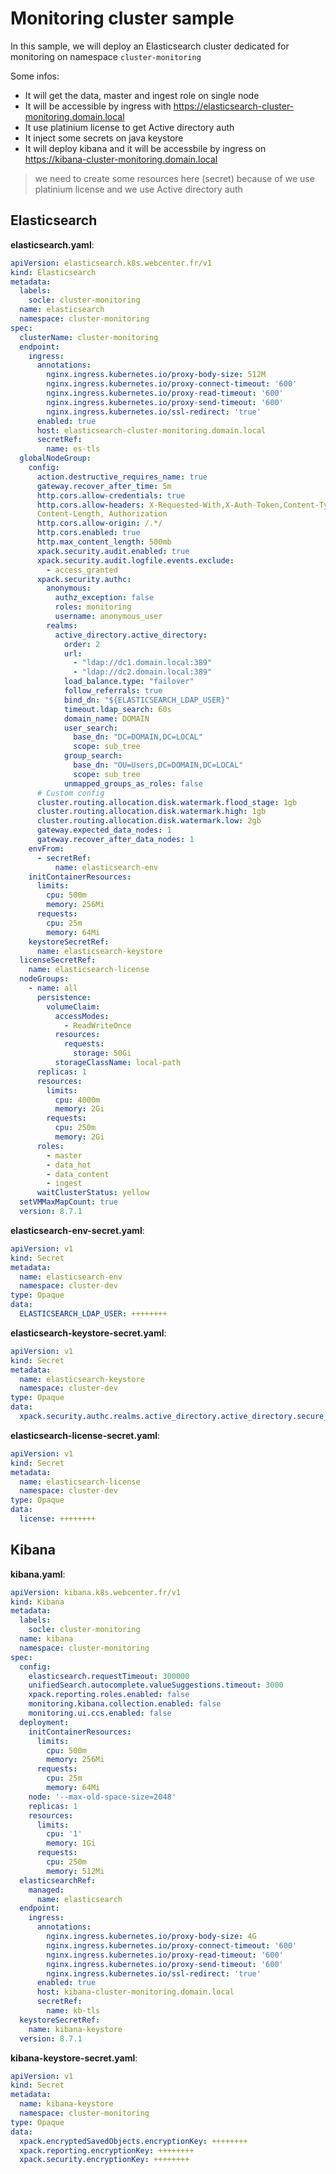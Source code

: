 # Monitoring cluster sample

In this sample, we will deploy an Elasticsearch cluster dedicated for monitoring on namespace `cluster-monitoring`

Some infos:
- It will get the data, master and ingest role on single node
- It will be accessible by ingress with https://elasticsearch-cluster-monitoring.domain.local
- It use platinium license to get Active directory auth
- It inject some secrets on java keystore
- It will deploy kibana and it will be accessbile by ingress on https://kibana-cluster-monitoring.domain.local

> we need to create some resources here (secret) because of we use platinium license and we use Active directory auth

## Elasticsearch

**elasticsearch.yaml**:
```yaml
apiVersion: elasticsearch.k8s.webcenter.fr/v1
kind: Elasticsearch
metadata:
  labels:
    socle: cluster-monitoring
  name: elasticsearch
  namespace: cluster-monitoring
spec:
  clusterName: cluster-monitoring
  endpoint:
    ingress:
      annotations:
        nginx.ingress.kubernetes.io/proxy-body-size: 512M
        nginx.ingress.kubernetes.io/proxy-connect-timeout: '600'
        nginx.ingress.kubernetes.io/proxy-read-timeout: '600'
        nginx.ingress.kubernetes.io/proxy-send-timeout: '600'
        nginx.ingress.kubernetes.io/ssl-redirect: 'true'
      enabled: true
      host: elasticsearch-cluster-monitoring.domain.local
      secretRef:
        name: es-tls
  globalNodeGroup:
    config:
      action.destructive_requires_name: true
      gateway.recover_after_time: 5m
      http.cors.allow-credentials: true
      http.cors.allow-headers: X-Requested-With,X-Auth-Token,Content-Type,
      Content-Length, Authorization
      http.cors.allow-origin: /.*/
      http.cors.enabled: true
      http.max_content_length: 500mb
      xpack.security.audit.enabled: true
      xpack.security.audit.logfile.events.exclude:
        - access_granted
      xpack.security.authc:
        anonymous:
          authz_exception: false
          roles: monitoring
          username: anonymous_user
        realms:
          active_directory.active_directory:
            order: 2
            url:
              - "ldap://dc1.domain.local:389"
              - "ldap://dc2.domain.local:389"
            load_balance.type: "failover"
            follow_referrals: true
            bind_dn: "${ELASTICSEARCH_LDAP_USER}"
            timeout.ldap_search: 60s
            domain_name: DOMAIN
            user_search:
              base_dn: "DC=DOMAIN,DC=LOCAL"
              scope: sub_tree
            group_search:
              base_dn: "OU=Users,DC=DOMAIN,DC=LOCAL"
              scope: sub_tree
            unmapped_groups_as_roles: false
      # Custom config
      cluster.routing.allocation.disk.watermark.flood_stage: 1gb
      cluster.routing.allocation.disk.watermark.high: 1gb
      cluster.routing.allocation.disk.watermark.low: 2gb
      gateway.expected_data_nodes: 1
      gateway.recover_after_data_nodes: 1
    envFrom:
      - secretRef:
          name: elasticsearch-env
    initContainerResources:
      limits:
        cpu: 500m
        memory: 256Mi
      requests:
        cpu: 25m
        memory: 64Mi
    keystoreSecretRef:
      name: elasticsearch-keystore
  licenseSecretRef:
    name: elasticsearch-license
  nodeGroups:
    - name: all
      persistence:
        volumeClaim:
          accessModes:
            - ReadWriteOnce
          resources:
            requests:
              storage: 50Gi
          storageClassName: local-path
      replicas: 1
      resources:
        limits:
          cpu: 4000m
          memory: 2Gi
        requests:
          cpu: 250m
          memory: 2Gi
      roles:
        - master
        - data_hot
        - data_content
        - ingest
      waitClusterStatus: yellow
  setVMMaxMapCount: true
  version: 8.7.1
```

**elasticsearch-env-secret.yaml**:
```yaml
apiVersion: v1
kind: Secret
metadata:
  name: elasticsearch-env
  namespace: cluster-dev
type: Opaque
data:
  ELASTICSEARCH_LDAP_USER: ++++++++
```

**elasticsearch-keystore-secret.yaml**:
```yaml
apiVersion: v1
kind: Secret
metadata:
  name: elasticsearch-keystore
  namespace: cluster-dev
type: Opaque
data:
  xpack.security.authc.realms.active_directory.active_directory.secure_bind_password: ++++++++
```

**elasticsearch-license-secret.yaml**:
```yaml
apiVersion: v1
kind: Secret
metadata:
  name: elasticsearch-license
  namespace: cluster-dev
type: Opaque
data:
  license: ++++++++
```

## Kibana

**kibana.yaml**:
```yaml
apiVersion: kibana.k8s.webcenter.fr/v1
kind: Kibana
metadata:
  labels:
    socle: cluster-monitoring
  name: kibana
  namespace: cluster-monitoring
spec:
  config:
    elasticsearch.requestTimeout: 300000
    unifiedSearch.autocomplete.valueSuggestions.timeout: 3000
    xpack.reporting.roles.enabled: false
    monitoring.kibana.collection.enabled: false
    monitoring.ui.ccs.enabled: false
  deployment:
    initContainerResources:
      limits:
        cpu: 500m
        memory: 256Mi
      requests:
        cpu: 25m
        memory: 64Mi
    node: '--max-old-space-size=2048'
    replicas: 1
    resources:
      limits:
        cpu: '1'
        memory: 1Gi
      requests:
        cpu: 250m
        memory: 512Mi
  elasticsearchRef:
    managed:
      name: elasticsearch
  endpoint:
    ingress:
      annotations:
        nginx.ingress.kubernetes.io/proxy-body-size: 4G
        nginx.ingress.kubernetes.io/proxy-connect-timeout: '600'
        nginx.ingress.kubernetes.io/proxy-read-timeout: '600'
        nginx.ingress.kubernetes.io/proxy-send-timeout: '600'
        nginx.ingress.kubernetes.io/ssl-redirect: 'true'
      enabled: true
      host: kibana-cluster-monitoring.domain.local
      secretRef:
        name: kb-tls
  keystoreSecretRef:
    name: kibana-keystore
  version: 8.7.1
```

**kibana-keystore-secret.yaml**:
```yaml
apiVersion: v1
kind: Secret
metadata:
  name: kibana-keystore
  namespace: cluster-monitoring
type: Opaque
data:
  xpack.encryptedSavedObjects.encryptionKey: ++++++++
  xpack.reporting.encryptionKey: ++++++++
  xpack.security.encryptionKey: ++++++++
```